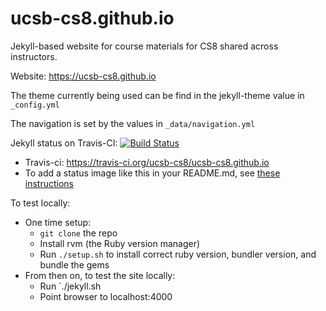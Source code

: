 # ucsb-cs8.github.io


Jekyll-based website for course materials for CS8 shared across instructors.

Website: <https://ucsb-cs8.github.io>

The theme currently being used can be find in the jekyll-theme value
in `_config.yml`

The navigation is set by the values in `_data/navigation.yml`

Jekyll status on Travis-CI: [![Build Status](https://travis-ci.org/ucsb-cs8/ucsb-cs8.github.io.svg?branch=master)](https://travis-ci.org/ucsb-cs8/ucsb-cs8.github.io)

* Travis-ci: https://travis-ci.org/ucsb-cs8/ucsb-cs8.github.io
* To add a status image like this in your README.md, see [these instructions](https://docs.travis-ci.com/user/status-images/)


To test locally:
* One time setup:
    * `git clone` the repo
    * Install rvm (the Ruby version manager)
    * Run `./setup.sh` to install correct ruby version, bundler version, and bundle the gems
* From then on, to test the site locally:
    * Run `./jekyll.sh
    * Point browser to localhost:4000


